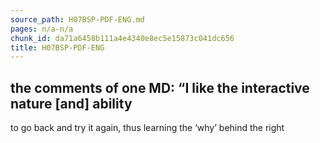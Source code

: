 ```yaml
---
source_path: H07BSP-PDF-ENG.md
pages: n/a-n/a
chunk_id: da71a6458b111a4e4340e8ec5e15873c041dc656
title: H07BSP-PDF-ENG
---
```

## the comments of one MD: “I like the interactive nature [and] ability

to go back and try it again, thus learning the ‘why’ behind the right
